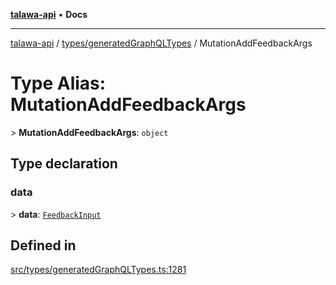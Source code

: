 [**talawa-api**](../../../README.md) • **Docs**

***

[talawa-api](../../../modules.md) / [types/generatedGraphQLTypes](../README.md) / MutationAddFeedbackArgs

# Type Alias: MutationAddFeedbackArgs

\> **MutationAddFeedbackArgs**: `object`

## Type declaration

### data

\> **data**: [`FeedbackInput`](FeedbackInput.md)

## Defined in

[src/types/generatedGraphQLTypes.ts:1281](https://github.com/PalisadoesFoundation/talawa-api/blob/2f8fb6988cd34004fbbf76550c8eef691b861a19/src/types/generatedGraphQLTypes.ts#L1281)
